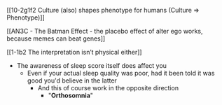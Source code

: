 [[10-2g1f2 Culture (also) shapes phenotype for humans (Culture ⇒ Phenotype)]]

[[AN3C - The Batman Effect - the placebo effect of alter ego works, because memes can beat genes]]

[[1-1b2 The interpretation isn’t physical either]]

- The awareness of sleep score itself does affect you
	- Even if your actual sleep quality was poor, had it been told it was good you'd believe in the latter
		- And this of course work in the opposite direction
			- "**Orthosomnia**"